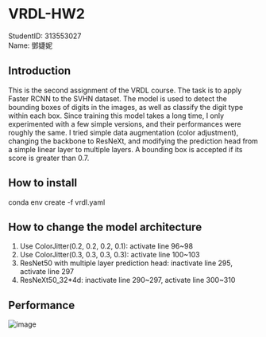 # VRDL-HW2
StudentID: 313553027  
Name: 鄧婕妮
## Introduction
This is the second assignment of the VRDL course. The task is to apply Faster RCNN to the SVHN dataset. The model is used to detect the bounding boxes of digits
in the images, as well as classify the digit type within each box. Since training this
model takes a long time, I only experimented with a few simple versions, and their
performances were roughly the same. I tried simple data augmentation (color
adjustment), changing the backbone to ResNeXt, and modifying the prediction head
from a simple linear layer to multiple layers. A bounding box is accepted if its score is greater than 0.7.

## How to install
conda env create -f vrdl.yaml

## How to change the model architecture
1. Use ColorJitter(0.2, 0.2, 0.2, 0.1): activate line 96~98
2. Use ColorJitter(0.3, 0.3, 0.3, 0.3): activate line 100~103
3. ResNet50 with multiple layer prediction head: inactivate line 295, activate line 297
4. ResNeXt50_32*4d: inactivate line 290~297, activate line 300~310

## Performance
![image](https://github.com/user-attachments/assets/0b03c3fc-c837-4763-8bff-be4b8f3de5e8)


